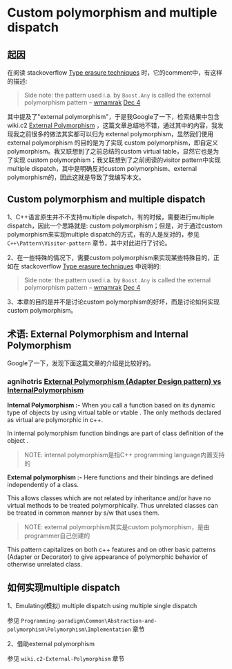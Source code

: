 # Custom polymorphism and multiple dispatch

## 起因

在阅读 stackoverflow [Type erasure techniques](https://stackoverflow.com/questions/5450159/type-erasure-techniques) 时，它的comment中，有这样的描述:

> Side note: the pattern used i.a. by `Boost.Any` is called the external polymorphism pattern – [wmamrak](https://stackoverflow.com/users/469659/wmamrak) [Dec 4](https://stackoverflow.com/questions/5450159/type-erasure-techniques#comment18828402_5450159)

其中提及了"external polymorphism"，于是我Google了一下，检索结果中包含 wiki.c2 [External Polymorphism](https://proxy.c2.com/cgi/fullSearch?search=ExternalPolymorphism) ，这篇文章总结地不错，通过其中的内容，我发现我之前很多的做法其实都可以归为 external polymorphism，显然我们使用 external polymorphism 的目的是为了实现 custom polymorphism，即自定义polymorphism。我又联想到了之前总结的custom virtual table，显然它也是为了实现 custom polymorphism；我又联想到了之前阅读的visitor pattern中实现multiple dispatch，其中是明确反对custom polymorphism、external polymorphism的，因此这就是导致了我编写本文。

## Custom polymorphism and multiple dispatch

1、C++语言原生并不不支持multiple dispatch，有的时候，需要进行multiple dispatch，因此一个思路就是: custom polymorphism；但是，对于通过custom polymorphism来实现multiple dispatch的方式，有的人是反对的，参见 `C++\Pattern\Visitor-pattern` 章节，其中对此进行了讨论。

2、在一些特殊的情况下，需要custom polymorphism来实现某些特殊目的，正如在  stackoverflow [Type erasure techniques](https://stackoverflow.com/questions/5450159/type-erasure-techniques) 中说明的:

> Side note: the pattern used i.a. by `Boost.Any` is called the external polymorphism pattern – [wmamrak](https://stackoverflow.com/users/469659/wmamrak) [Dec 4](https://stackoverflow.com/questions/5450159/type-erasure-techniques#comment18828402_5450159)

3、本章的目的是并不是讨论custom polymorphism的好坏，而是讨论如何实现custom polymorphism。





## 术语: External Polymorphism and Internal Polymorphism

Google了一下，发现下面这篇文章的介绍是比较好的。



### agnihotris [External Polymorphism (Adapter Design pattern) vs InternalPolymorphism](https://agnihotris.wordpress.com/2013/09/22/external-polymorphism-design-pattern-vs-internalpolymorphism/)

**Internal Polymorphism :-** When you call a function based on its dynamic type of objects by using virtual table or vtable . The only methods declared as virtual are polymorphic in c++.

In internal polymorphism function bindings are part of class definition of the object .

> NOTE: internal polymorphism是指C++ programming language内置支持的

**External polymorphism :-** Here functions and their bindings are  defined independently of a class.

This allows classes which are not related by inheritance and/or have no virtual methods to be treated polymorphically. Thus unrelated classes can be treated in common manner by s/w that uses them.

> NOTE: external polymorphism其实是custom polymorphism，是由programmer自己创建的

This pattern capitalizes on both c++ features and on other basic patterns (Adapter or Decorator) to give appearance of polymorphic behavior of otherwise unrelated class.

 

## 如何实现multiple dispatch

1、Emulating(模拟) multiple dispatch using multiple single dispatch

参见 `Programming-paradigm\Common\Abstraction-and-polymorphism\Polymorphism\Implementation` 章节

2、借助external polymorphism

参见 `wiki.c2-External-Polymorphism` 章节